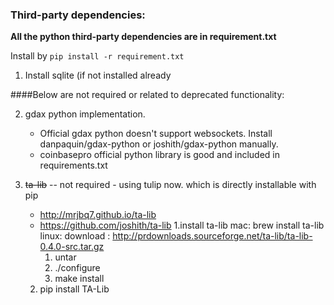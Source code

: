 ### Third-party dependencies:

**All the python third-party dependencies are in requirement.txt**

Install by `pip install -r requirement.txt`

1. Install sqlite (if not installed already

####Below are not required or related to deprecated functionality:

2. gdax python implementation.

	* Official gdax python doesn't support websockets. Install danpaquin/gdax-python or joshith/gdax-python manually.
 	* coinbasepro official python library is good and included in requirements.txt
	
3. ~~ta-lib~~ -- not required - using tulip now. which is directly installable with pip
	* http://mrjbq7.github.io/ta-lib
	* https://github.com/joshith/ta-lib
	1.install ta-lib
		mac:
		brew install ta-lib
		linux:
		download : http://prdownloads.sourceforge.net/ta-lib/ta-lib-0.4.0-src.tar.gz
		1. untar
		2. ./configure
		3. make install
	2. pip install TA-Lib
	
